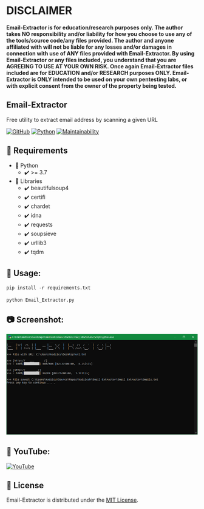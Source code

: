 # DISCLAIMER
**Email-Extractor is for education/research purposes only. The author takes NO responsibility and/or liability for how you choose to use any of the tools/source code/any files provided.
 The author and anyone affiliated with will not be liable for any losses and/or damages in connection with use of ANY files provided with Email-Extractor.
 By using Email-Extractor or any files included, you understand that you are AGREEING TO USE AT YOUR OWN RISK. Once again Email-Extractor files included are for EDUCATION and/or RESEARCH purposes ONLY.
 Email-Extractor is ONLY intended to be used on your own pentesting labs, or with explicit consent from the owner of the property being tested.** 

## Email-Extractor
Free utility to extract email address by scanning a given URL

[![GitHub](https://img.shields.io/github/license/kadzicuh/Email-Extractor)](LICENSE)
[![Python](https://img.shields.io/badge/python-3.7+-brightgreen.svg)](https://www.python.org/downloads/release/python-378/)
[![Maintainability](https://api.codeclimate.com/v1/badges/654e3a63d2fc19072732/maintainability)](https://codeclimate.com/github/kadzicuh/Email-Extractor/maintainability)

## 📃 Requirements
* 📌 Python
  * ✔️ >= 3.7
* 📌 Libraries
  * ✔️ beautifulsoup4
  * ✔️ certifi
  * ✔️ chardet
  * ✔️ idna
  * ✔️ requests
  * ✔️ soupsieve
  * ✔️ urllib3
  * ✔️ tqdm

## 📃 Usage:
```
pip install -r requirements.txt

python Email_Extractor.py
```

## 📷 Screenshot:
![Screenshot](Email-Extractor.png)

## 🎥 YouTube:
[![YouTube](https://img.youtube.com/vi/Q3ifm0E_3oc/maxresdefault.jpg)](https://www.youtube.com/watch?v=Q3ifm0E_3oc)

## 📃 License
Email-Extractor is distributed under the [MIT License](LICENSE).
